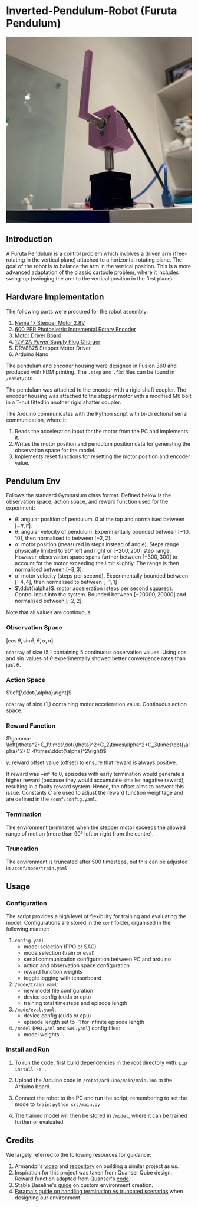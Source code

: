 # Inverted-Pendulum-Robot (Furuta Pendulum)

<p align="center">
  <img src="robot.jpg" />
</p>

## Introduction

A Furuta Pendulum is a control problem which involves a driven arm (free-rotating in the vertical plane) attached to a horizontal rotating plane. The goal of the robot is to balance the arm in the vertical position. This is a more advanced adaptation of the classic [cartpole problem](https://gymnasium.farama.org/environments/classic_control/cart_pole/), where it includes swing-up (swinging the arm to the vertical position in the first place).

## Hardware Implementation

The following parts were procured for the robot assembly:
1. [Nema 17 Stepper Motor 2.8V](https://thepihut.com/products/nema-17-stepper-motor-42mm-x-40mm?srsltid=AfmBOoo_bepqFz6w8FNt053Pt6Cj5KEEfmS52Y3k3W-_BQsMm00a4_xF)
2. [600 PPR Photoeletric Incremental Rotary Encoder](https://www.aliexpress.com/item/1005005071771659.html?spm=a2g0n.productlist.0.0.200d584eQcWS85&browser_id=6f87ffb9137e41d19d24bdc762d160ff&aff_platform=msite&m_page_id=fffbeddbdcdff1904d0c6081b2ff06e10e0b28dc16&pdp_npi=4%40dis%21GBP%216.11%214.28%21%21%217.50%215.25%21%402103868d17192795751537292e66bb%2112000031526886199%21sea%21UK%210%21AB&algo_pvid=7a7e320b-96ee-4f7b-90cf-3c9826d6bb84&_universallink=1&m_page_id=fffbeddbdcdff1904d0c6081b2ff06e10e0b28dc16)
3. [Motor Driver Board](https://www.aliexpress.com/item/1005003166428228.html?src=google&src=google&albch=shopping&acnt=494-037-6276&slnk=&plac=&mtctp=&albbt=Google_7_shopping&gclsrc=aw.ds&albagn=888888&isSmbAutoCall=false&needSmbHouyi=false&src=google&albch=shopping&acnt=494-037-6276&slnk=&plac=&mtctp=&albbt=Google_7_shopping&gclsrc=aw.ds&albagn=888888&ds_e_adid=&ds_e_matchtype=&ds_e_device=c&ds_e_network=x&ds_e_product_group_id=&ds_e_product_id=en1005003166428228&ds_e_product_merchant_id=477639041&ds_e_product_country=GB&ds_e_product_language=en&ds_e_product_channel=online&ds_e_product_store_id=&ds_url_v=2&albcp=17866112291&albag=&isSmbAutoCall=false&needSmbHouyi=false&gad_source=1&aff_fcid=83dcffd2eb2741f7ad2c1d928aab8221-1719349569575-02419-UneMJZVf&aff_fsk=UneMJZVf&aff_platform=aaf&sk=UneMJZVf&aff_trace_key=83dcffd2eb2741f7ad2c1d928aab8221-1719349569575-02419-UneMJZVf&terminal_id=05d320940694439db396902b2f4edb24&afSmartRedirect=y)
4. [12V 2A Power Supply Plug Charger](https://www.lazada.sg/products/msrc-safety-5v-12v-1a-2a-3a-100-240v-mains-transformer-acdc-adapter-uk-plug-charger-power-supply-i1875876088-s10002441740.html?c=&channelLpJumpArgs=&clickTrackInfo=query%253A12v%252B2a%252Bpower%252Badapter%253Bnid%253A1875876088%253Bsrc%253ALazadaMainSrp%253Brn%253A5c7f04da87ed32bc1c4a6d6fdd44f340%253Bregion%253Asg%253Bsku%253A1875876088_SGAMZ%253Bprice%253A2.69%253Bclient%253Adesktop%253Bsupplier_id%253A1000182085%253Bbiz_source%253Ah5_internal%253Bslot%253A2%253Butlog_bucket_id%253A470687%253Basc_category_id%253A81%253Bitem_id%253A1875876088%253Bsku_id%253A10002441740%253Bshop_id%253A272449&fastshipping=0&freeshipping=1&fs_ab=2&fuse_fs=&lang=en&location=China&price=2.69&priceCompare=skuId%3A10002441740%3Bsource%3Alazada-search-voucher%3Bsn%3A5c7f04da87ed32bc1c4a6d6fdd44f340%3BunionTrace%3A4f85b09517193492513388726e%3BoriginPrice%3A269%3BvoucherPrice%3A269%3BdisplayPrice%3A269%3BsinglePromotionId%3A91471144322198%3BsingleToolCode%3ApromPrice%3BvoucherPricePlugin%3A1%3BbuyerId%3A0%3Btimestamp%3A1719349251886&ratingscore=4.899408284023669&request_id=5c7f04da87ed32bc1c4a6d6fdd44f340&review=169&sale=1306&search=1&source=search&spm=a2o42.searchlist.list.2&stock=1)
5. DRV8825 Stepper Motor Driver
6. Arduino Nano

The pendulum and encoder housing were designed in Fusion 360 and produced with FDM printing. The `.step` and `.f3d` files can be found in `/robot/CAD`.

The pendulum was attached to the encoder with a rigid shaft coupler. The encoder housing was attached to the stepper motor with a modified M6 bolt in a T-nut fitted in another rigid shafter coupler.

The Arduino communicates with the Python script with bi-directional serial communication, where it:
1. Reads the acceleration input for the motor from the PC and implements it.
2. Writes the motor position and pendulum position data for generating the observation space for the model.
3. Implements reset functions for resetting the motor position and encoder value.

## Pendulum Env ##

Follows the standard Gymnasium class format. Defined below is the observation space, action space, and reward function used for the experiment:

- $\theta$: angular position of pendulum. 0 at the top and normalised between $[-\pi,\pi]$.
- $\dot{\theta}$: angular velocity of pendulum. Experimentally bounded between $[-10,10]$, then normalised to between $[-2, 2]$.
- $\alpha$: motor position (measured in steps instead of angle). Steps range physically limited to 90&deg; left and right or $[-200, 200]$ step range. However, observation space spans further between $[-300, 300]$ to account for the motor exceeding the limit slightly. The range is then normalised between $[-3,3]$.
- $\dot{\alpha}$: motor velocity (steps per second). Experimentally bounded between $[-4, 4]$, then normalised to between $[-1, 1]$
- $\ddot{\alpha}$: motor acceleration (steps per second squared). Control input into the system. Bounded between $[-20000,20000]$ and normalised between $[-2, 2]$.

Note that all values are continuous.

### Observation Space ###
$\left[\cos{\theta}, \sin{\theta}, \dot{\theta}, \alpha, \dot{\alpha}\right]$

`ndarray` of size (5,) containing 5 continuous observation values. Using $\cos$ and $\sin$ values of $\theta$ experimentally showed better convergence rates than just $\theta$.

### Action Space ###
$\left[\ddot{\alpha}\right]$

`ndarray` of size (1,) containing motor acceleration value. Continuous action space.

### Reward Function ###
$\gamma-\left(\theta^2+C_1\times\dot{\theta}^2+C_2\times\alpha^2+C_3\times\dot{\alpha}^2+C_4\times\ddot{\alpha}^2\right)$

$\gamma$: reward offset value (offset) to ensure that reward is always positive. 

If reward was $-\inf$ to $0$, episodes with early termination would generate a higher reward (because they would accumulate smaller negative reward), resulting in a faulty reward system. Hence, the offset aims to prevent this issue. Constants $C$ are used to adjust the reward function weightage and are defined in the `/conf/config.yaml`.

### Termination
The environment terminates when the stepper motor exceeds the allowed range of motion (more than 90&deg; left or right from the centre).

### Truncation
The environment is truncated after 500 timesteps, but this can be adjusted in `/conf/mode/train.yaml`

## Usage

### Configuration

The script provides a high level of flexibility for training and evaluating the model. Configurations are stored in the `conf` folder, organised in the following manner:
1. `config.yaml`
    - model selection (PPO or SAC)
    - mode selection (train or eval)
    - serial communication configuration between PC and arduino
    - action and observation space configuration
    - reward function weights
    - toggle logging with tensorboard
2. `/mode/train.yaml`:
    - new model file configuration 
    - device config (cuda or cpu)
    - training total timesteps and episode length
3. `/mode/eval.yaml`:
    - device config (cuda or cpu)
    - episode length set to -1 for infinite episode length
4. `/model` (`PPO.yaml` and  `SAC.yaml`) config files:
    - model weights

### Install and Run

1. To run the code, first build dependencies in the root directory with:
```pip install -e .```

2. Upload the Arduino code in `/robot/arduino/main/main.ino` to the Arduino board.

3. Connect the robot to the PC and run the script, remembering to set the mode to `train`:
```python src/main.py```

4. The trained model will then be stored in `/model`, where it can be trained further or evaluated.

## Credits
We largely referred to the following resources for guidance:
1. Armandpl's [video](https://www.youtube.com/watch?v=Y6FVBbqjR40) and [repository](https://github.com/Armandpl/furuta/tree/master?tab=readme-ov-file#mlops) on building a similar project as us.
2. Inspiration for this project was taken from Quanser Qube design. Reward function adapted from Quanser's [code](https://git.ias.informatik.tu-darmstadt.de/quanser/clients/-/tree/master/quanser_robots/qube).
3. Stable Baseline's [guide](https://stable-baselines.readthedocs.io/en/master/guide/custom_env.html) on custom environment creation.
4. [Farama's guide on handling termination vs truncated scenarios](https://gymnasium.farama.org/tutorials/gymnasium_basics/handling_time_limits/) when designing our environment.
